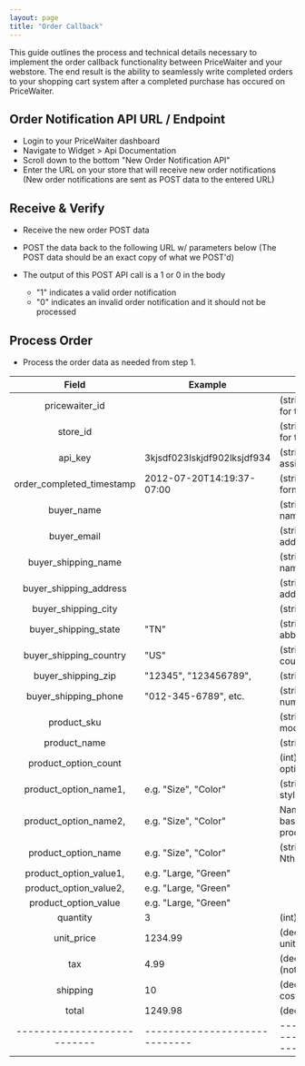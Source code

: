 ```yaml
---
layout: page
title: "Order Callback"
---
```


This guide outlines the process and technical details necessary to implement the order callback
functionality between PriceWaiter and your webstore. The end result is the ability to seamlessly
write completed orders to your shopping cart system after a completed purchase has occured on
PriceWaiter.


Order Notification API URL / Endpoint
-------------------------------------

* Login to your PriceWaiter dashboard
* Navigate to Widget > Api Documentation
* Scroll down to the bottom "New Order Notification API"
* Enter the URL on your store that will receive new order notifications
(New order notifications are sent as POST data to the entered URL)


Receive & Verify
----------------

* Receive the new order POST data
* POST the data back to the following URL w/ parameters below
(The POST data should be an exact copy of what we POST'd)


* The output of this POST API call is a 1 or 0 in the body
	* "1" indicates a valid order notification
	* "0" indicates an invalid order notification and it should not be processed


Process Order
-------------

* Process the order data as needed from step 1.

|           Field           | Example                     | Notes                                 |
|:-------------------------:|-----------------------------|---------------------------------------|
| pricewaiter_id            |                             | (string) PriceWaiter ID for the order |
| store_id                  |                             | (string) PriceWaiter ID for the store |
| api_key                   | 3kjsdf023lskjdf902lksjdf934 | (string) API Key assigned to the site |
| order_completed_timestamp | 2012-07-20T14:19:37-07:00   | (string) ISO 8601-formatted date/time |
| buyer_name                |                             | (string) Buyers full name             |
| buyer_email               |                             | (string) Buyers email address         |
| buyer_shipping_name       |                             | (string) Ship to full name            |
| buyer_shipping_address    |                             | (string) Ship to address              |
| buyer_shipping_city       |                             | (string) Ship to city                 |
| buyer_shipping_state      | "TN"                        | (string) 2-letter state abbreviation  |
| buyer_shipping_country    | "US"                        | (string) 2-letter country code        |
| buyer_shipping_zip        | "12345", "123456789",       | (string) US zip code                  |
| buyer_shipping_phone      | "012-345-6789", etc.        | (string) Buyers phone number          |
| product_sku               |                             | (string) Product sku / model number   |
| product_name				|							  | (string) Product Name				  |
| product_option_count		|							  | (int) total number of options         |
| product_option_name1,		| e.g. "Size", "Color"		  | (string) size, color, style, etc.     |
| product_option_name2,		| e.g. "Size", "Color"		  | Name of the Nth (1-based up to product_option_count)|
| product_option_name<N>	| e.g. "Size", "Color"		  | (string) Value for the Nth product option.|
| product_option_value1,	| e.g. "Large, "Green"		  | 									  |
| product_option_value2,	| e.g. "Large, "Green"		  |                                       |
| product_option_value<N>	| e.g. "Large, "Green"		  |										  |
| quantity					| 3							  | (int) Total quantity				  |
| unit_price				| 1234.99 					  | (decimal) Price per unit              |
| tax						| 4.99 						  | (decimal) Tax cost (not % rate)       |
| shipping					| 10						  | (decimal) Shipping cost               |
| total						| 1249.98 					  | (decimal) Order total                 |
|---------------------------|-----------------------------|---------------------------------------|
